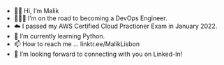 - 👋🏾 Hi, I’m Malik
- 👨🏾‍💻 I’m on the road to becoming a DevOps Engineer.
- ☁️ I passed my AWS Certified Cloud Practioner Exam in January 2022.
- 🐍 I’m currently learning Python.
- 📫 How to reach me ... linktr.ee/MalikLisbon
- 🤝 I’m looking forward to connecting with you on Linked-In!


<!---
MalikKnowsTech/MalikKnowsTech is a ✨ special ✨ repository because its `README.md` (this file) appears on your GitHub profile.
You can click the Preview link to take a look at your changes.
--->
